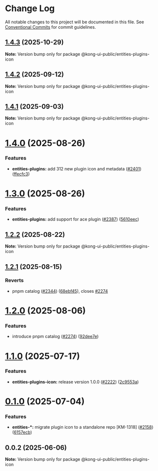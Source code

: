 # Change Log

All notable changes to this project will be documented in this file.
See [Conventional Commits](https://conventionalcommits.org) for commit guidelines.

## [1.4.3](https://github.com/Kong/public-ui-components/compare/@kong-ui-public/entities-plugins-icon@1.4.2...@kong-ui-public/entities-plugins-icon@1.4.3) (2025-10-29)

**Note:** Version bump only for package @kong-ui-public/entities-plugins-icon





## [1.4.2](https://github.com/Kong/public-ui-components/compare/@kong-ui-public/entities-plugins-icon@1.4.1...@kong-ui-public/entities-plugins-icon@1.4.2) (2025-09-12)

**Note:** Version bump only for package @kong-ui-public/entities-plugins-icon





## [1.4.1](https://github.com/Kong/public-ui-components/compare/@kong-ui-public/entities-plugins-icon@1.4.0...@kong-ui-public/entities-plugins-icon@1.4.1) (2025-09-03)

**Note:** Version bump only for package @kong-ui-public/entities-plugins-icon





# [1.4.0](https://github.com/Kong/public-ui-components/compare/@kong-ui-public/entities-plugins-icon@1.3.0...@kong-ui-public/entities-plugins-icon@1.4.0) (2025-08-26)


### Features

* **entities-plugins:** add 312 new plugin icon and metadata ([#2401](https://github.com/Kong/public-ui-components/issues/2401)) ([ffecfc3](https://github.com/Kong/public-ui-components/commit/ffecfc3db71a6b79d017912c02194e11fb9b9ef4))





# [1.3.0](https://github.com/Kong/public-ui-components/compare/@kong-ui-public/entities-plugins-icon@1.2.2...@kong-ui-public/entities-plugins-icon@1.3.0) (2025-08-26)


### Features

* **entities-plugins:** add support for ace plugin ([#2387](https://github.com/Kong/public-ui-components/issues/2387)) ([5610eec](https://github.com/Kong/public-ui-components/commit/5610eec4935ecf998c8f94fc4316dcc35ae104df))





## [1.2.2](https://github.com/Kong/public-ui-components/compare/@kong-ui-public/entities-plugins-icon@1.2.1...@kong-ui-public/entities-plugins-icon@1.2.2) (2025-08-22)

**Note:** Version bump only for package @kong-ui-public/entities-plugins-icon





## [1.2.1](https://github.com/Kong/public-ui-components/compare/@kong-ui-public/entities-plugins-icon@1.2.0...@kong-ui-public/entities-plugins-icon@1.2.1) (2025-08-15)


### Reverts

* pnpm catalog ([#2344](https://github.com/Kong/public-ui-components/issues/2344)) ([68ebf45](https://github.com/Kong/public-ui-components/commit/68ebf452b5825000b3a528aedbb4233b11cb0c72)), closes [#2274](https://github.com/Kong/public-ui-components/issues/2274)





# [1.2.0](https://github.com/Kong/public-ui-components/compare/@kong-ui-public/entities-plugins-icon@1.1.0...@kong-ui-public/entities-plugins-icon@1.2.0) (2025-08-06)


### Features

* introduce pnpm catalog ([#2274](https://github.com/Kong/public-ui-components/issues/2274)) ([92dee7e](https://github.com/Kong/public-ui-components/commit/92dee7ea52444752de54950ae4fb65bcc3276fd6))





# [1.1.0](https://github.com/Kong/public-ui-components/compare/@kong-ui-public/entities-plugins-icon@0.1.0...@kong-ui-public/entities-plugins-icon@1.1.0) (2025-07-17)


### Features

* **entities-plugins-icon:** release version 1.0.0 ([#2222](https://github.com/Kong/public-ui-components/issues/2222)) ([2c9553a](https://github.com/Kong/public-ui-components/commit/2c9553a73aa1db69abb6986eddfe621b1dd11343))





# [0.1.0](https://github.com/Kong/public-ui-components/compare/@kong-ui-public/entities-plugins-icon@0.0.2...@kong-ui-public/entities-plugins-icon@0.1.0) (2025-07-04)


### Features

* **entities-*:** migrate plugin icon to a standalone repo [KM-1318] ([#2158](https://github.com/Kong/public-ui-components/issues/2158)) ([6157ecb](https://github.com/Kong/public-ui-components/commit/6157ecb1bb7e779193f43fe1265ba466d601e034))





## 0.0.2 (2025-06-06)

**Note:** Version bump only for package @kong-ui-public/entities-plugins-icon
